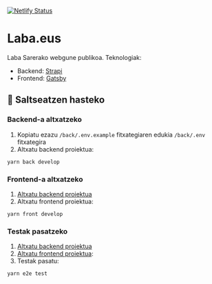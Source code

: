 [![Netlify Status](https://api.netlify.com/api/v1/badges/3e9ed70d-2f4b-4152-9aaf-1129570d01b4/deploy-status)](https://app.netlify.com/sites/laba-webgunea/deploys)

# Laba.eus

Laba Sarerako webgune publikoa. Teknologiak:

- Backend: [Strapi](https://strapi.io/resource-center)
- Frontend: [Gatsby](https://www.gatsbyjs.com/docs)

## 👀 Saltseatzen hasteko

### Backend-a altxatzeko

1. Kopiatu ezazu `/back/.env.example` fitxategiaren edukia `/back/.env` fitxategira
2. Altxatu backend proiektua:

```
yarn back develop
```

### Frontend-a altxatzeko

1. [Altxatu backend proiektua](#backend-a-altxatzeko)
2. Altxatu frontend proiektua:

```
yarn front develop
```

### Testak pasatzeko

1. [Altxatu backend proiektua](#backend-a-altxatzeko)
2. [Altxatu frontend proiektua](#frontend-a-altxatzeko):
3. Testak pasatu:

```
yarn e2e test
```
